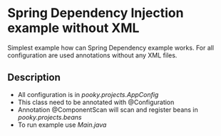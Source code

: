 Spring Dependency Injection example without XML
======================================

Simplest example how can Spring Dependency example works. 
For all configuration are used annotations without any XML files.

Description
-------------------
* All configuration is in *pooky.projects.AppConfig*
* This class need to be annotated with @Configuration 
* Annotation @ComponentScan will scan and register beans in *pooky.projects.beans*
* To run example use *Main.java*

